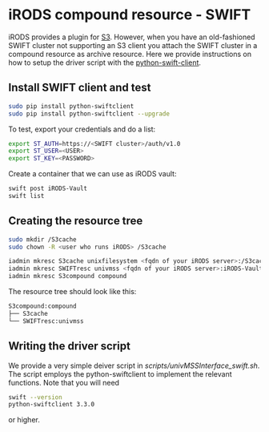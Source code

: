 # iRODS compound resource - SWIFT
iRODS provides a plugin for [S3](https://github.com/irods/irods_resource_plugin_s3).
However, when you have an old-fashioned SWIFT cluster not supporting an S3 client you attach the SWIFT cluster in a compound resource as archive resource. Here we provide instructions on how to setup the driver script with the [python-swift-client](https://docs.openstack.org/cli-reference/swift.html).

## Install SWIFT client and test

```sh
sudo pip install python-swiftclient
sudo pip install python-swiftclient --upgrade
```

To test, export your credentials and do a list:

```sh
export ST_AUTH=https://<SWIFT cluster>/auth/v1.0
export ST_USER=<USER>
export ST_KEY=<PASSWORD>
```

Create a container that we can use as iRODS vault:

```sh
swift post iRODS-Vault
swift list
```

## Creating the resource tree

```sh
sudo mkdir /S3cache
sudo chown -R <user who runs iRODS> /S3cache
```

```sh
iadmin mkresc S3cache unixfilesystem <fqdn of your iRODS server>:/S3cache
iadmin mkresc SWIFTresc univmss <fqdn of your iRODS server>:iRODS-Vault univMSSInterface_swift.sh
iadmin mkresc S3compound compound
```

The resource tree should look like this:

```sh
S3compound:compound
├── S3cache
└── SWIFTresc:univmss
```

## Writing the driver script
We provide a very simple deiver script in *scripts/univMSSInterface_swift.sh*.
The script employs the python-swiftclient to implement the relevant functions. Note that you will need 

```sh
swift --version
python-swiftclient 3.3.0
```
or higher.


